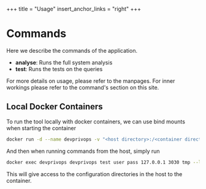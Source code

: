 +++
title = "Usage"
insert_anchor_links = "right"
+++

# Commands

Here we describe the commands of the application.

- **analyse**: Runs the full system analysis
- **test**: Runs the tests on the queries

For more details on usage, please refer to the manpages. For inner workings please refer to the command's section on this site.

## Local Docker Containers

To run the tool locally with docker containers, we can use bind mounts when starting the container

```sh
docker run -d --name devprivops -v "<host directory>:/<container directory>/:ro" devprivops
```

And then when running commands from the host, simply run

```sh
docker exec devprivops devprivops test user pass 127.0.0.1 3030 tmp --local-dir <container direcotry>
```

This will give access to the configuration directories in the host to the container.

